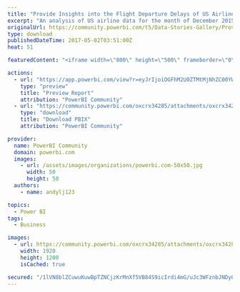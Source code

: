 ```yaml
---
title: "Provide Insights into the Flight Departure Delays of US Airlines - Dec 2015"
excerpt: "An analysis of US airline data for the month of December 2015. Used to analyse and provide insights into the departure flight delays of Virgin"
originalUrl: https://community.powerbi.com/t5/Data-Stories-Gallery/Provide-Insights-into-the-Flight-Departure-Delays-of-US-Airlines/m-p/167816
type: download
publishedDateTime: 2017-05-02T03:51:00Z
heat: 51

featuredContent: "<iframe width=\"800\" height=\"500\" frameborder=\"0\" src=\"https://app.powerbi.com/view?r=eyJrIjoiOGFhM2U0ZTMtMjNhZC00YWYyLWFmZjAtYzYzYzQxOGE3YTNkIiwidCI6IjlhYmM2MTIzLTNlMWQtNGQzMC05NzdhLTg4MDYxNzAwYTM2ZiIsImMiOjh9\"></iframe>"

actions:
  - url: "https://app.powerbi.com/view?r=eyJrIjoiOGFhM2U0ZTMtMjNhZC00YWYyLWFmZjAtYzYzYzQxOGE3YTNkIiwidCI6IjlhYmM2MTIzLTNlMWQtNGQzMC05NzdhLTg4MDYxNzAwYTM2ZiIsImMiOjh9"
    type: "preview"
    title: "Preview Report"
    attribution: "PowerBI Community"
  - url: "https://community.powerbi.com/oxcrx34285/attachments/oxcrx34285/DataStoriesGallery/831/2/Airline_v1.pbix"
    type: "download"
    title: "Download PBIX"
    attribution: "PowerBI Community"

provider:
  name: PowerBI Community
  domain: powerbi.com
  images:
    - url: /assets/images/organizations/powerbi.com-50x50.jpg
      width: 50
      height: 50
  authors:
    - name: andylj123

topics:
  - Power BI
tags:
  - Business

images:
  - url: https://community.powerbi.com/oxcrx34285/attachments/oxcrx34285/DataStoriesGallery/831/1/Airline.png
    width: 1920
    height: 1200
    isCached: true

secured: "/1lVN8blZCuwuKuwBpTZNCjzKrMnXf5VB84S9icIrdi4mG/uJc3WFznbJNDy063odPLjZGRiy3WWdOi54rEWFOkRej5en7dNfTNFhwRowEJi8sEAYSVXEMbjsfiiKDbog86OctbIzHqLWOPLu8fUEsW+bkx3N7oHWg6zA/Wu33ATHKUz0q6RWMQohhPT3zid7YPajbZajck0++pWBvXywWIE60QVbnUxZd7WfoMt36JSA8JrAovaVqfXY/YRmBSESNew4t/lW8VEXhEfVHP+R9Oi5yGdNA2K3NCd76IXlevQG7qbu3lo2APzIKVh8LuJGr26W+bnJskejD4lySVZGzn9VQWBXYlwRHAuARTVPZWtD8SA6K/NGjA1j+NfZv7mFPmsc8+TdzJ1biEzcHC/TQFRijZtc/Lm+GH4jzLbas8=;IkcdIbliz6k1Mjw7ZyNcjg=="
---
```


